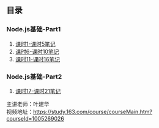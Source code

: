 ## 目录

### Node.js基础-Part1
1. [课时1-课时5笔记](https://github.com/AnsonZnl/StudyNodeJS/blob/master/%E8%AF%BE%E7%A8%8B%E7%AC%94%E8%AE%B0/%E8%AF%BE%E6%97%B61-%E8%AF%BE%E6%97%B65%E7%AC%94%E8%AE%B0.md)
2. [课时6-课时10笔记](https://github.com/AnsonZnl/StudyNodeJS/blob/master/%E8%AF%BE%E7%A8%8B%E7%AC%94%E8%AE%B0/%E8%AF%BE%E6%97%B66-%E8%AF%BE%E6%97%B610%E7%AC%94%E8%AE%B0.md)
3. [课时11-课时16笔记](https://github.com/AnsonZnl/StudyNodeJS/blob/master/%E8%AF%BE%E7%A8%8B%E7%AC%94%E8%AE%B0/%E8%AF%BE%E6%97%B611-%E8%AF%BE%E6%97%B616%E7%AC%94%E8%AE%B0.md)
### Node.js基础-Part2
1. [课时17-课时21笔记](https://github.com/AnsonZnl/StudyNodeJS/blob/master/%E8%AF%BE%E7%A8%8B%E7%AC%94%E8%AE%B0/%E8%AF%BE%E6%97%B617-%E8%AF%BE%E6%97%B621%E7%AC%94%E8%AE%B0.md)

<!-- ![](http://p0bnwspy9.bkt.clouddn.com/01-Node.js+Vue%E9%A1%B9%E7%9B%AE%E5%AE%9E%E6%88%98.png) -->

<!-- ![](http://p0bnwspy9.bkt.clouddn.com/02-Node.js%E5%9F%BA%E7%A1%80-%E5%89%8D%E4%B8%96%E4%BB%8A%E7%94%9F.png) -->

<!-- ![](http://p0bnwspy9.bkt.clouddn.com/node.js%E5%9F%BA%E7%A1%80-%E7%A3%A8%E5%88%80%E4%B8%8D%E8%AF%AF%E7%A0%8D%E6%9F%B4%E5%B7%A5.png) -->
主讲老师：叶建华  
视频地址：https://study.163.com/course/courseMain.htm?courseId=1005269026
